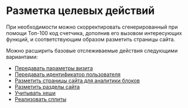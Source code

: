 # Разметка целевых действий

При необходимости можно скорректировать сгенерированный при помощи Топ-100 код счетчика, дополнив его вызовом интересующих функций, и соответствующим образом разметить страницы сайта.

Можно расширить базовые отслеживаемые действия следующими вариантами:

* [Передавать параметры визита](peredacha-parametrov-vizita.md)
* [Передавать идентификатор пользователя](peredacha-identifikatora-polzovatelya.md)
* [Разметить страницы сайта для аналитики блоков](../razmetka-stranic-saita-dlya-analitiki-blokov/)
* [Разметить разделы сайта](razmetka-razdelov-saita.md)
* [Учитывать хеши](uchet-kheshei.md)
* [Реализовать сплиты](splity.md)
